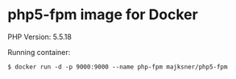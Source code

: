 # php5-fpm image for Docker

PHP Version: 5.5.18

Running container:

```
$ docker run -d -p 9000:9000 --name php-fpm majksner/php5-fpm
```
